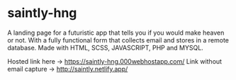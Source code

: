 # saintly-hng

A landing page for a futuristic app that tells you if you would make heaven or not.
With a fully functional form that collects email and stores in a remote database.
Made with HTML, SCSS, JAVASCRIPT, PHP and MYSQL.

Hosted link here -> https://saintly-hng.000webhostapp.com/
Link without email capture -> http://saintly.netlify.app/
